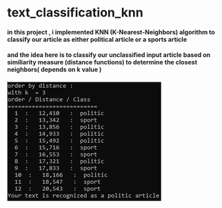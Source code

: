 # text_classification_knn
#### in this project , i implemented KNN (K-Nearest-Neighbors) algorithm to classify our article as either political article or a sports article
#### and the idea here is to classify our unclassified input article based on similiarity measure (distance functions) to determine the closest neighbors( depends on k value )

![Screenshot](screenshot.png)